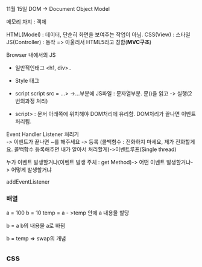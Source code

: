 11월 15일
DOM -> Document Object Model 

메모리 차지 : 객체 

HTML(Model) : 데이터, 단순히 화면을 보여주는 작업이 아님.
CSS(View) : 스타일
JS(Controller) : 동작
=> 아울러서 HTML5라고 칭함(**MVC구조**)

Browser 내에서의 JS
* 일반적인태그 <h1, div>..
* Style 태그
* script
  script src = ...> ->...부분에 JS파일 : 문자열부분. 문()을 읽고 -> 실행(2번의과정 처리)

* script> : 문서 아래쪽에 위치해야 DOM처리에 유리함. DOM처리가 끝나면 이벤트처리됨.

Event Handler
Listener
처리기      
 -> 이벤트가 끝나면 ~를 해주세요 -> 등록 (콜백함수 : 전화하지 마세요, 제가 전화할게요. 콜백함수 등록해주면 내가 알아서 처리할게)->이벤트루프(Single thread)

 누가 이벤트 발생할거냐(이벤트 발생 주체 : get Method)-> 어떤 이벤트 발생할거냐-> 어떻게 발생할거냐

addEventListener

<h3>배열</h3>
  a = 100 b = 10 
  temp = a - >temp 안에 a 내용물 할당

  b = a b의 내용물 a로 바뀜

  b = temp     => swap의 개념


<h2>css</h2>



